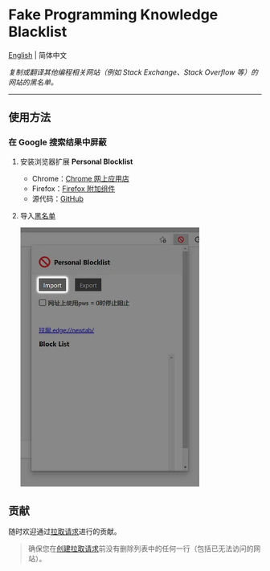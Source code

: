 # Fake Programming Knowledge Blacklist

[English](https://github.com/ThrRip/fake-programming-knowledge-blacklist/blob/master/README) | 简体中文

_复制或翻译其他编程相关网站（例如 Stack Exchange、Stack Overflow 等）的网站的黑名单。_

---

## 使用方法

### 在 Google 搜索结果中屏蔽

1. 安装浏览器扩展 **Personal Blocklist**
   - Chrome：[Chrome 网上应用店](https://chrome.google.com/webstore/detail/personal-blocklistnot-by/cbbbhelcpfjhdcncigdlkabmjbgokmpg)
   - Firefox：[Firefox 附加组件](https://addons.mozilla.org/zh-CN/firefox/addon/personal-blocklist/)
   - 源代码：[GitHub](https://github.com/sunadarake/Personal_Blocklist)

2. 导入[黑名单](https://github.com/ThrRip/fake-programming-knowledge-blacklist/blob/master/personal-blocklist.txt)

   ![导入](assets/img/import.webp)

## 贡献

随时欢迎通过[拉取请求](https://github.com/ThrRip/fake-programming-knowledge-blacklist/pulls)进行的贡献。

> 确保您在[创建拉取请求](https://github.com/ThrRip/fake-programming-knowledge-blacklist/compare)前没有删除列表中的任何一行（包括已无法访问的网站）。
